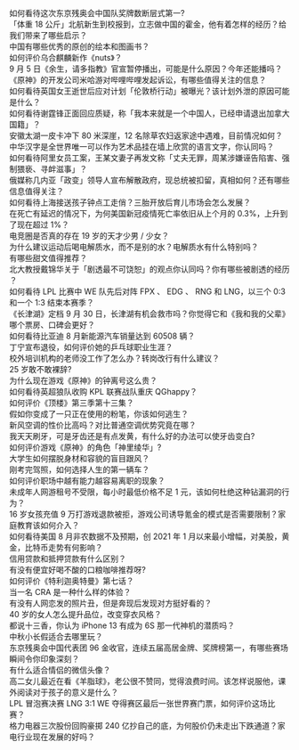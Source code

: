 如何看待这次东京残奥会中国队奖牌数断层式第一?  
「体重 18 公斤」北航新生到校报到，立志做中国的霍金，他有着怎样的经历？给我们带来了哪些启示？  
中国有哪些优秀的原创的绘本和图画书？  
如何评价乌合麒麟新作《nuts》？  
9 月 5 日《余生，请多指教》官宣暂停播出，可能是什么原因？今年还能播吗？  
《原神》的开发公司米哈游对哔哩哔哩发起诉讼，有哪些值得关注的信息？  
如何看待英国女王逝世后应对计划「伦敦桥行动」被曝光？该计划外泄的原因可能是什么？  
如何看待谢霆锋正面回应质疑，称「我本来就是一个中国人，已经申请退出加拿大国籍」？  
安徽太湖一皮卡冲下 80 米深崖，12 名除草农妇返家途中遇难，目前情况如何？  
中华汉字是全世界唯一可以作为艺术品挂在墙上欣赏的语言文字，你认同吗？  
如何看待阿里女员工案，王某文妻子再发文称「丈夫无罪，周某涉嫌诬告陷害、强制猥亵、寻衅滋事」？  
俄媒称几内亚「政变」领导人宣布解散政府，现总统被扣留，真相如何？还有哪些信息值得关注？  
如何看待上海接送孩子钟点工走俏？三胎开放后育儿市场会怎么发展？  
在死亡有延迟的情况下，为何美国新冠疫情死亡率依旧从上个月的 0.3%，上升到了现在超过 1%？  
电竞圈是否真的存在 19 岁的天才少男 / 少女？  
为什么建议运动后喝电解质水，而不是别的水？电解质水有什么特别吗？  
有哪些甜文值得推荐？  
北大教授戴锦华关于「剧透最不可饶恕」的观点你认同吗？你有哪些被剧透的经历 ？  
如何看待 LPL 比赛中 WE 队先后对阵 FPX 、 EDG 、 RNG 和 LNG，以三个 0:3 和一个 1:3 结束本赛季？  
《长津湖》定档 9 月 30 日，长津湖有机会救市吗？你觉得它和《我和我的父辈》哪个票房、口碑会更好？  
如何看待比亚迪 8 月新能源汽车销量达到 60508 辆？  
丁宁宣布退役，如何评价她的乒乓球职业生涯？  
校外培训机构的老师没工作了怎么办？转岗改行有什么建议？  
25 岁敢不敢裸辞?  
为什么现在游戏《原神》的钟离号这么贵？  
如何看待英超狼队收购 KPL 联赛战队重庆 QGhappy？  
如何评价《顶楼》第三季第十三集？  
假如你变成了一只正在使用的粉笔，你该如何逃生？  
新风空调的性价比高吗？对比普通空调优势究竟在哪？  
我天天刷牙，可是牙齿还是有点发黄，有什么好的办法可以使牙齿变白?  
如何评价游戏《原神》的角色「神里绫华」?  
大学生如何摆脱身材和容貌的盲目跟风？  
刚考完驾照，如何选择人生的第一辆车？  
如何评价职场中越有能力越容易离职的现象？  
未成年人网游租号不受限，每小时最低价格不足 1 元，该如何杜绝这种钻漏洞的行为？  
16 岁女孩充值 9 万打游戏退款被拒，游戏公司诱导氪金的模式是否需要限制？家庭教育该如何介入？  
如何看待美国 8 月非农数据不及预期，创 2021 年 1 月以来最小增幅，对美股，黄金，比特币走势有何影响？  
信用贷款和抵押贷款有什么区别？  
有没有便宜好喝不酸的口粮咖啡推荐呀?  
如何评价《特利迦奥特曼》第七话？  
当一名 CRA 是一种什么样的体验？  
有没有人网恋发的照片丑，但是奔现后发现对方挺好看的？  
40 岁的女人怎么提升品位，改变穿衣风格？  
都说十三香，你认为 iPhone 13 有成为 6S 那一代神机的潜质吗？  
中秋小长假适合去哪里玩？  
东京残奥会中国代表团 96 金收官，连续五届高居金牌、奖牌榜第一，有哪些赛场瞬间令你印象深刻？  
有什么适合情侣的微信头像？  
高二女儿最近在看《羊脂球》，老公很不赞同，觉得浪费时间。该怎样说服他，课外阅读对于孩子的意义是什么？  
LPL 冒泡赛决赛 LNG 3:1 WE 夺得赛区最后一张世界赛门票，如何评价这场比赛？  
格力电器三次股份回购豪掷 240 亿抄自己的底，为何股价仍未走出下跌通道？家电行业现在发展的好吗？  
